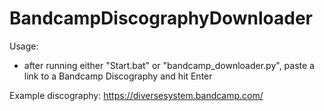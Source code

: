 # BandcampDiscographyDownloader
 
Usage:
- after running either "Start.bat" or "bandcamp_downloader.py", paste a link to a Bandcamp Discography and hit Enter

Example discography: https://diversesystem.bandcamp.com/